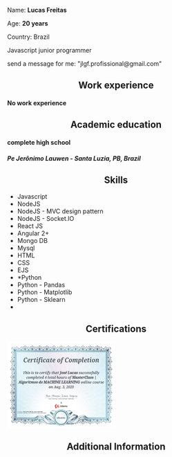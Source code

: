 <p>
  <p>Name: <span><b>Lucas Freitas</b></span></p>
  <p>Age: <span><b>20 years</b></span></p>
  <p>Country: <span><b></b>Brazil</span></p>
  <p>Javascript junior programmer</p>
  <p>send a message for me: "jlgf.profissional@gmail.com"</p>
</p>

<p>
  <h2 align='center'>Work experience</h2>
    <h4>No work experience</h4>
  <h2 align='center'>Academic education</h2>
    <h4>complete high school</h4>
      <h5><b>Pe Jerônimo Lauwen - Santa Luzia, PB, Brazil</b></h5>
  <h2 align='center'>Skills</h2>
    <ul>
      <li>Javascript</li>
      <li>NodeJS</li>
      <li>NodeJS - MVC design pattern</li>
      <li>NodeJS - Socket.IO</li>
      <li>React JS</li>
      <li>Angular 2+</li>
      <li>Mongo DB</li>
      <li>Mysql</li>
      <li>HTML</li>
      <li>CSS</li>
      <li>EJS</li>
      <li>*Python</li>
      <li>Python - Pandas</li>
      <li>Python - Matplotlib</li>
      <li>Python - Sklearn</li>
      <li></li>
    </ul>
  <h2 align='center'>Certifications</h2>
    <img align='center' src='certificate.jpg' width='250px' height='200px'>
  <h2 align='center'>Additional Information</h2>
    <h4></h4>
</p>
